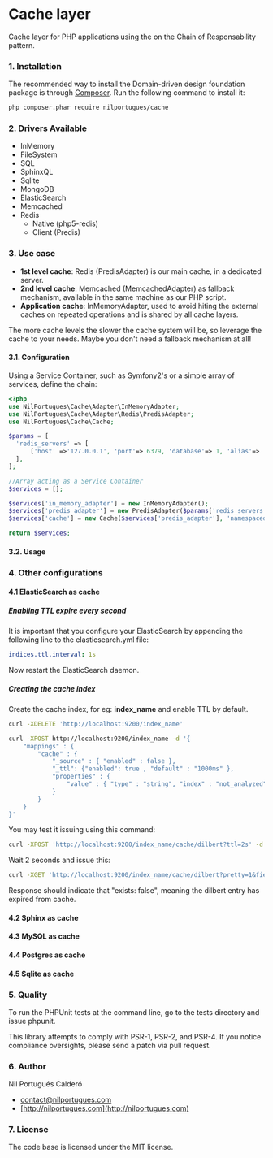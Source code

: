 # Cache layer
Cache layer for PHP applications using the on the Chain of Responsability pattern.

### 1. Installation

The recommended way to install the Domain-driven design foundation package is through [Composer](http://getcomposer.org). Run the following command to install it:

```sh
php composer.phar require nilportugues/cache
```

### 2. Drivers Available
- InMemory
- FileSystem
- SQL
- SphinxQL
- Sqlite
- MongoDB
- ElasticSearch
- Memcached
- Redis
  - Native (php5-redis)
  - Client (Predis)

### 3. Use case

- **1st level cache**: Redis (PredisAdapter) is our main cache, in a dedicated server.
- **2nd level cache**: Memcached (MemcachedAdapter) as fallback mechanism, available in the same machine as our PHP script.
- **Application cache**: InMemoryAdapter, used to avoid hiting the external caches on repeated operations and is shared by all cache layers.

The more cache levels the slower the cache system will be, so leverage the cache to your needs. Maybe you don't need a fallback mechanism at all!


#### 3.1. Configuration

Using a Service Container, such as Symfony2's or a simple array of services, define the chain:

```php
<?php
use NilPortugues\Cache\Adapter\InMemoryAdapter;
use NilPortugues\Cache\Adapter\Redis\PredisAdapter;
use NilPortugues\Cache\Cache;

$params = [
  'redis_servers' => [
      ['host' =>'127.0.0.1', 'port'=> 6379, 'database'=> 1, 'alias'=> 'cache1'],
  ],
];

//Array acting as a Service Container
$services = [];

$services['in_memory_adapter'] = new InMemoryAdapter();
$services['predis_adapter'] = new PredisAdapter($params['redis_servers'], $services['in_memory_adapter']);
$services['cache'] = new Cache($services['predis_adapter'], 'namespaced.cache');

return $services;
```

#### 3.2. Usage


### 4. Other configurations

#### 4.1 ElasticSearch as cache

##### Enabling TTL expire every second
It is important that you configure your ElasticSearch by appending the following line to the elasticsearch.yml file:

```yml
indices.ttl.interval: 1s
```

Now restart the ElasticSearch daemon.

##### Creating the cache index

Create the cache index, for eg: **index_name** and enable TTL by default.

```sh
curl -XDELETE 'http://localhost:9200/index_name'

curl -XPOST http://localhost:9200/index_name -d '{
    "mappings" : {
        "cache" : {
            "_source" : { "enabled" : false },
            "_ttl": {"enabled": true , "default" : "1000ms" },
            "properties" : {
                "value" : { "type" : "string", "index" : "not_analyzed" }
            }
        }
    }
}'
```

You may test it issuing using this command:

```sh
curl -XPOST 'http://localhost:9200/index_name/cache/dilbert?ttl=2s' -d '{"value":"Dilbert Brown"}'
```

Wait 2 seconds and issue this:

```sh
curl -XGET 'http://localhost:9200/index_name/cache/dilbert?pretty=1&fields=_source,_ttl'
```

Response should indicate that "exists: false", meaning the dilbert entry has expired from cache.


#### 4.2 Sphinx as cache

#### 4.3 MySQL as cache

#### 4.4 Postgres as cache

#### 4.5 Sqlite as cache


### 5. Quality

To run the PHPUnit tests at the command line, go to the tests directory and issue phpunit.

This library attempts to comply with PSR-1, PSR-2, and PSR-4. If you notice compliance oversights, please send a patch via pull request.

### 6. Author
Nil Portugués Calderó

 - <contact@nilportugues.com>
 - [http://nilportugues.com](http://nilportugues.com)

### 7. License
The code base is licensed under the MIT license.

